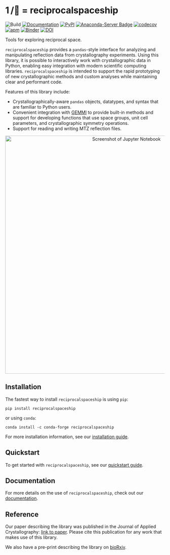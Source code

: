 # 1 /:rocket: = reciprocalspaceship
![Build](https://github.com/Hekstra-Lab/reciprocalspaceship/workflows/Build/badge.svg)
[![Documentation](https://github.com/Hekstra-Lab/reciprocalspaceship/workflows/Documentation/badge.svg)](https://hekstra-lab.github.io/reciprocalspaceship)
[![PyPI](https://img.shields.io/pypi/v/reciprocalspaceship?color=blue)](https://pypi.org/project/reciprocalspaceship/)
[![Anaconda-Server Badge](https://anaconda.org/conda-forge/reciprocalspaceship/badges/version.svg)](https://anaconda.org/conda-forge/reciprocalspaceship)
[![codecov](https://codecov.io/gh/Hekstra-Lab/reciprocalspaceship/branch/main/graph/badge.svg)](https://codecov.io/gh/Hekstra-Lab/reciprocalspaceship)
[![apm](https://img.shields.io/apm/l/vim-mode.svg)](https://github.com/Hekstra-Lab/reciprocalspaceship/blob/main/LICENSE)
[![Binder](https://mybinder.org/badge_logo.svg)](https://mybinder.org/v2/gh/Hekstra-Lab/reciprocalspaceship/main?filepath=docs%2Fexamples)
[![DOI](https://img.shields.io/badge/DOI-10.1107%2FS160057672100755X-blue)](https://doi.org/10.1107/S160057672100755X)

Tools for exploring reciprocal space.

`reciprocalspaceship` provides a `pandas`-style interface for
analyzing and manipulating reflection data from crystallography
experiments. Using this library, it is possible to interactively
work with crystallographic data in Python, enabling easy
integration with modern scientific computing libraries. `reciprocalspaceship`
is intended to support the rapid prototyping of new crystallographic methods and
custom analyses while maintaining clear and performant code.

Features of this library include:

- Crystallographically-aware `pandas` objects, datatypes, and syntax that are familiar to Python users.
- Convenient integration with [GEMMI](https://gemmi.readthedocs.io/en/latest/) to provide built-in methods and
  support for developing functions that use space groups, unit cell parameters, and crystallographic
  symmetry operations.
- Support for reading and writing MTZ reflection files.

<p align="center">
  <img src="docs/img/screenshot.png" width=750 title="Screenshot of Jupyter Notebook">
</p>

## Installation

The fastest way to install `reciprocalspaceship` is using `pip`:

```
pip install reciprocalspaceship
```

or using `conda`:

```
conda install -c conda-forge reciprocalspaceship
```

For more installation information, see our [installation guide](https://hekstra-lab.github.io/reciprocalspaceship/userguide/installation.html).

## Quickstart

To get started with `reciprocalspaceship`, see our [quickstart guide](https://hekstra-lab.github.io/reciprocalspaceship/examples/quickstart.html).

## Documentation

For more details on the use of `reciprocalspaceship`, check out our [documentation](https://hekstra-lab.github.io/reciprocalspaceship).

## Reference

Our paper describing the library was published in the Journal of Applied Crystallography: [link to paper](https://doi.org/10.1107/S160057672100755X).
Please cite this publication for any work that makes use of this library.

We also have a pre-print describing the library on [bioRxiv](https://www.biorxiv.org/content/10.1101/2021.02.03.429617v1).

